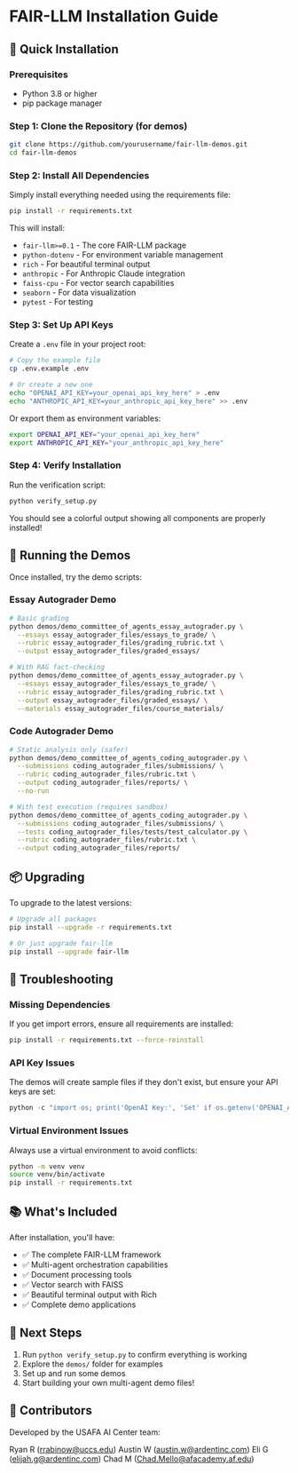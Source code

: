 # FAIR-LLM Installation Guide

## 🚀 Quick Installation

### Prerequisites
- Python 3.8 or higher
- pip package manager

### Step 1: Clone the Repository (for demos)

```bash
git clone https://github.com/yourusername/fair-llm-demos.git
cd fair-llm-demos
```

### Step 2: Install All Dependencies

Simply install everything needed using the requirements file:

```bash
pip install -r requirements.txt
```

This will install:
- `fair-llm>=0.1` - The core FAIR-LLM package
- `python-dotenv` - For environment variable management
- `rich` - For beautiful terminal output
- `anthropic` - For Anthropic Claude integration
- `faiss-cpu` - For vector search capabilities
- `seaborn` - For data visualization
- `pytest` - For testing

### Step 3: Set Up API Keys

Create a `.env` file in your project root:

```bash
# Copy the example file
cp .env.example .env

# Or create a new one
echo "OPENAI_API_KEY=your_openai_api_key_here" > .env
echo "ANTHROPIC_API_KEY=your_anthropic_api_key_here" >> .env
```

Or export them as environment variables:

```bash
export OPENAI_API_KEY="your_openai_api_key_here"
export ANTHROPIC_API_KEY="your_anthropic_api_key_here"
```

### Step 4: Verify Installation

Run the verification script:

```bash
python verify_setup.py
```

You should see a colorful output showing all components are properly installed!

## 🎯 Running the Demos

Once installed, try the demo scripts:

### Essay Autograder Demo
```bash
# Basic grading
python demos/demo_committee_of_agents_essay_autograder.py \
  --essays essay_autograder_files/essays_to_grade/ \
  --rubric essay_autograder_files/grading_rubric.txt \
  --output essay_autograder_files/graded_essays/

# With RAG fact-checking
python demos/demo_committee_of_agents_essay_autograder.py \
  --essays essay_autograder_files/essays_to_grade/ \
  --rubric essay_autograder_files/grading_rubric.txt \
  --output essay_autograder_files/graded_essays/ \
  --materials essay_autograder_files/course_materials/
```

### Code Autograder Demo
```bash
# Static analysis only (safer)
python demos/demo_committee_of_agents_coding_autograder.py \
  --submissions coding_autograder_files/submissions/ \
  --rubric coding_autograder_files/rubric.txt \
  --output coding_autograder_files/reports/ \
  --no-run

# With test execution (requires sandbox)
python demos/demo_committee_of_agents_coding_autograder.py \
  --submissions coding_autograder_files/submissions/ \
  --tests coding_autograder_files/tests/test_calculator.py \
  --rubric coding_autograder_files/rubric.txt \
  --output coding_autograder_files/reports/
```

## 📦 Upgrading

To upgrade to the latest versions:

```bash
# Upgrade all packages
pip install --upgrade -r requirements.txt

# Or just upgrade fair-llm
pip install --upgrade fair-llm
```

## 🐛 Troubleshooting

### Missing Dependencies
If you get import errors, ensure all requirements are installed:
```bash
pip install -r requirements.txt --force-reinstall
```

### API Key Issues
The demos will create sample files if they don't exist, but ensure your API keys are set:
```python
python -c "import os; print('OpenAI Key:', 'Set' if os.getenv('OPENAI_API_KEY') else 'Not Set')"
```

### Virtual Environment Issues
Always use a virtual environment to avoid conflicts:
```bash
python -m venv venv
source venv/bin/activate
pip install -r requirements.txt
```

## 📚 What's Included

After installation, you'll have:
- ✅ The complete FAIR-LLM framework
- ✅ Multi-agent orchestration capabilities
- ✅ Document processing tools
- ✅ Vector search with FAISS
- ✅ Beautiful terminal output with Rich
- ✅ Complete demo applications

## 🎉 Next Steps

1. Run `python verify_setup.py` to confirm everything is working
2. Explore the `demos/` folder for examples
3. Set up and run some demos
4. Start building your own multi-agent demo files!

## 👥 Contributors
Developed by the USAFA AI Center team:

Ryan R (rrabinow@uccs.edu)
Austin W (austin.w@ardentinc.com)
Eli G (elijah.g@ardentinc.com)
Chad M (Chad.Mello@afacademy.af.edu)
